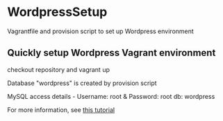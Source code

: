 # WordpressSetup
Vagrantfile and provision script to set up Wordpress environment

## Quickly setup Wordpress Vagrant environment
checkout repository and vagrant up

Database "wordpress" is created by provision script

MySQL access details - Username: root & Password: root
db: wordpress

For more information, see [this tutorial](http://www.hongkiat.com/blog/install-wordpress-locally-vagrant)

